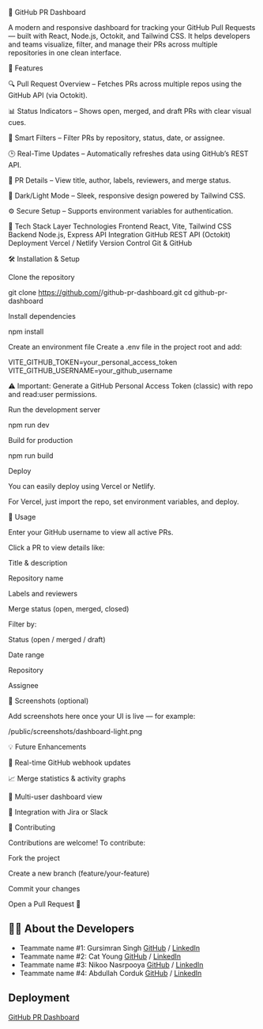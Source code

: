 🧭 GitHub PR Dashboard

A modern and responsive dashboard for tracking your GitHub Pull Requests — built with React, Node.js, Octokit, and Tailwind CSS.
It helps developers and teams visualize, filter, and manage their PRs across multiple repositories in one clean interface.

🚀 Features

🔍 Pull Request Overview – Fetches PRs across multiple repos using the GitHub API (via Octokit).

📊 Status Indicators – Shows open, merged, and draft PRs with clear visual cues.

🧠 Smart Filters – Filter PRs by repository, status, date, or assignee.

🕒 Real-Time Updates – Automatically refreshes data using GitHub’s REST API.

💬 PR Details – View title, author, labels, reviewers, and merge status.

🌙 Dark/Light Mode – Sleek, responsive design powered by Tailwind CSS.

⚙️ Secure Setup – Supports environment variables for authentication.

🧩 Tech Stack
Layer	Technologies
Frontend	React, Vite, Tailwind CSS
Backend	Node.js, Express
API Integration	GitHub REST API (Octokit)
Deployment	Vercel / Netlify
Version Control	Git & GitHub

🛠️ Installation & Setup

Clone the repository

git clone https://github.com/<your-username>/github-pr-dashboard.git
cd github-pr-dashboard


Install dependencies

npm install


Create an environment file
Create a .env file in the project root and add:

VITE_GITHUB_TOKEN=your_personal_access_token
VITE_GITHUB_USERNAME=your_github_username


⚠️ Important: Generate a GitHub Personal Access Token (classic) with repo and read:user permissions.

Run the development server

npm run dev


Build for production

npm run build


Deploy

You can easily deploy using Vercel or Netlify.

For Vercel, just import the repo, set environment variables, and deploy.

🧠 Usage

Enter your GitHub username to view all active PRs.

Click a PR to view details like:

Title & description

Repository name

Labels and reviewers

Merge status (open, merged, closed)

Filter by:

Status (open / merged / draft)

Date range

Repository

Assignee

📸 Screenshots (optional)

Add screenshots here once your UI is live — for example:

/public/screenshots/dashboard-light.png

💡 Future Enhancements

🔔 Real-time GitHub webhook updates

📈 Merge statistics & activity graphs

👥 Multi-user dashboard view

🧩 Integration with Jira or Slack

🤝 Contributing

Contributions are welcome!
To contribute:

Fork the project

Create a new branch (feature/your-feature)

Commit your changes

Open a Pull Request 🚀

## 👩‍💻 About the Developers


- Teammate name #1: Gursimran Singh [GitHub](https://github.com/Gursimranb127) / [LinkedIn](https://www.linkedin.com/in/gursimransinghonly)
- Teammate name #2: Cat Young [GitHub](https://github.com/CatYoung018) / [LinkedIn](https://linkedin.com/in/catrilliayoung)
- Teammate name #3: Nikoo Nasrpooya [GitHub](https://github.com/NikooNasrpooya) / [LinkedIn](https://www.linkedin.com/in/nikoo-nasrpooya/)
- Teammate name #4: Abdullah Corduk [GitHub](https://github.com/corduka) / [LinkedIn](https://www.linkedin.com/in/cordukabdullah/)

## Deployment
[GitHub PR Dashboard](https://v57-tier1-team-04.vercel.app/)
